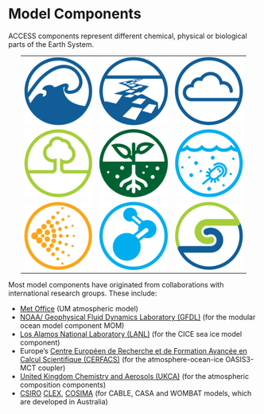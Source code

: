 # Model Components

ACCESS components represent different chemical, physical or biological parts of the Earth System.

<table style="width:90%;margin-left:auto;margin-right:auto;">
  <tr>
     <td><a href="ocean" title="Ocean"><img src="../assets/component-logos/ACCESS-icon-OCEAN-300x300.png"  alt="Ocean"></td></a>
     <td><a href="sea-ice" title="Sea Ice"><img src="../assets/component-logos/ACCESS-icon-SEA-ICE-300x300.png" alt="Sea Ice"></td></a>
     <td><a href="atmosphere" title="Atmosphere"><img src="../assets/component-logos/ACCESS-icon-ATMOSPHERE-300x300.png" alt="Atmosphere"></td></a>
   </tr> 
   <tr>
      <td><a href="land" title="Land"><img src="../assets/component-logos/ACCESS-icon-LAND-SURFACE-300x300.png" alt="Land"></td></a>
      <td><a href="bcg_land" title="Biogeochemical-Land"><img src="../assets/component-logos/ACCESS-icon-BCG-LAND-300x300.png" alt="Biogeochemical-Land"></td></a>
      <td><a href="bcg_ocean" title="Biogeochemical-Ocean"><img src="../assets/component-logos/ACCESS-icon-BCG-OCEAN-300x300.png" alt="Biogeochemical-Ocean"></td></a>
    </tr>
   <tr>
      <td><a href="aerosols" title="Aerosols"><img src="../assets/component-logos/ACCESS-icon-AEROSOLS-300x300.png" alt="Aerosols"></td></a>
      <td><a href="atmospheric_chemistry" title="Atmospheric Chemistry"><img src="../assets/component-logos/ACCESS-icon-ATMOSPHERIC-CHEMISTRY-300x300.png" alt="Atmospheric-chemistry"></td></a>
      <td><a href="coupler" title="Coupler"><img src="../assets/component-logos/ACCESS-icon-COUPLER-300x300.png" alt="Coupler"></td></a>
    </tr>
</table>


Most model components have originated from collaborations with international research groups. These include:

- [Met Office][met-office-web] (UM atmospheric model)
- [NOAA/ Geophysical Fluid Dynamics Laboratory (GFDL)][noaa-gfdl-web] (for the modular ocean model component MOM)
- [Los Alamos National Laboratory (LANL)][lanl-web] (for the CICE sea ice model component)
- Europe’s [Centre Européen de Recherche et de Formation Avancée en Calcul Scientifique (CERFACS)][cerfacs-web] (for the atmosphere-ocean-ice OASIS3-MCT coupler)
- [United Kingdom Chemistry and Aerosols (UKCA)][ukca-web] (for the atmospheric composition components)
- [CSIRO][csiro-web] [CLEX][clex-web], [COSIMA][cosima-web] (for CABLE, CASA and WOMBAT models, which are developed in Australia)

[met-office-web]: https://www.metoffice.gov.uk/
[noaa-gfdl-web]: https://www.gfdl.noaa.gov/
[lanl-web]: https://www.lanl.gov/
[cerfacs-web]: https://cerfacs.fr/en/
[ukca-web]: https://www.ukca.ac.uk/
[csiro-web]: https://www.csiro.au/
[clex-web]: https://www.climateextremes.org.au/
[cosima-web]: http://www.cosima.org.au/
